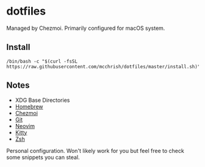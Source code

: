 # dotfiles

Managed by Chezmoi. Primarily configured for macOS system.

## Install

```shell
/bin/bash -c "$(curl -fsSL https://raw.githubusercontent.com/mcchrish/dotfiles/master/install.sh)"
```

## Notes

- XDG Base Directories
- [Homebrew](Brewfile)
- [Chezmoi](install.sh)
- [Git](git/Library/Preferences/git)
- [Neovim](vim/Library/Preferences/nvim)
- [Kitty](kitty/.config/kitty)
- [Zsh](zsh)

Personal configuration. Won't likely work for you but feel free to check some
snippets you can steal.
